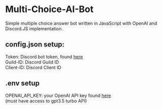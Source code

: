 # Multi-Choice-AI-Bot  
Simple multiple choice answer bot written in JavaScript with OpenAI and Discord.JS implementation.  

## config.json setup:  
Token: Discord bot token, found [here](https://discord.com/developers/applications)  
Guild-ID: Discord Guild ID  
Client-ID: Discord Client ID  
  
## .env setup  
OPENAI_API_KEY: your OpenAI API key found [here](https://platform.openai.com/account/api-keys)  
(must have access to gpt3.5 turbo API)  
